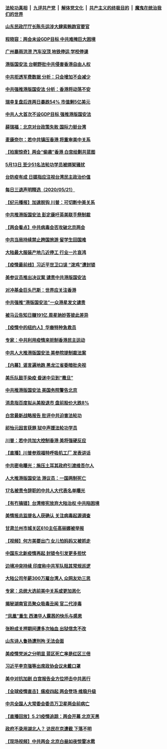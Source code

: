 ####  [法轮功真相](../../../../basic/blob/master/README.md?t=05221801) &nbsp;|&nbsp; [九评共产党](../../../../9ping.md/blob/master/README.md?t=05221801) &nbsp;|&nbsp; [解体党文化](../../../../jtdwh.md/blob/master/README.md?t=05221801)  &nbsp;|&nbsp; [共产主义的终极目的](../../../../gczydzjmd.md/blob/master/README.md?t=05221801) &nbsp;|&nbsp; [魔鬼在统治我们的世界](../../../../mgztzwmdsj.md/blob/master/README.md?t=05221801) 

#### [山东民政厅厅长陈先运涉大肆索贿跑官要官](../pages/nsc413/n12128854.md?t=05221801) 

#### [程晓容：两会未设GDP目标 中共难掩巨大困境](../pages/nsc413/n12128173.md?t=05221801) 

#### [广州暴雨洪涝 汽车没顶 地铁停运 学校停课](../pages/nsc413/n12128184.md?t=05221801) 

#### [港版国安法 台朝野批中共侵害香港自由人权](../pages/nsc413/n12128194.md?t=05221801) 


#### [中共拒透军费数据 分析：只会增加不会减少](../pages/nsc413/n12128312.md?t=05221801) 

#### [中共强推港版国安法 分析：香港将动荡不安](../pages/nsc413/n12128225.md?t=05221801) 

#### [瑞幸复盘后连两日暴跌54% 市值剩5亿美元](../pages/nsc413/n12127931.md?t=05221801) 

#### [中共人大首次不设GDP目标 强推港版国安法](../pages/nsc413/n12128105.md?t=05221801) 

#### [薛瑞福：北京对台政策失败 国际力挺台湾](../pages/nsc413/n12128091.md?t=05221801) 

#### [麦康奈尔：若中共镇压香港 将重审美中关系](../pages/nsc413/n12127954.md?t=05221801) 

#### [【拍案惊奇】两会“偷袭”香港 白宫绘剿共蓝图](../pages/nsc413/n12127939.md?t=05221801) 

#### [5月13日 至少51名法轮功学员被绑架骚扰](../pages/nsc413/n12126219.md?t=05221801) 

#### [台防疫有成 日媒指应注视台湾民主政治价值](../pages/nsc413/n12128125.md?t=05221801) 

#### [每日三退声明精选（2020/05/21）](../pages/nsc413/n12128069.md?t=05221801) 

#### [【纪元播报】加速脱钩 川普：可切断中美关系](../pages/nsc413/n12127880.md?t=05221801) 

#### [中共推港版国安法 彭定康吁英美联手祭制裁](../pages/nsc413/n12127603.md?t=05221801) 

#### [【两会看点】中共病毒会否攻破北京两会](../pages/nsc413/n12126591.md?t=05221801) 

#### [中共当局持续禁止跨国旅游 留学生回国难](../pages/nsc413/n12127823.md?t=05221801) 

#### [大陆最大服装产地几近停工 行业一片哀鸿](../pages/nsc413/n12127729.md?t=05221801) 

#### [【疫情最前线】习近平世卫口误 “泼鸡”遭封锁](../pages/nsc413/n12127471.md?t=05221801) 

#### [美参议员推出决议案 谴责中共港版国安法](../pages/nsc413/n12127718.md?t=05221801) 

#### [对冲基金巨头巴斯：世界应关注香港](../pages/nsc413/n12127699.md?t=05221801) 

#### [中共强推“港版国安法”一众港星发文谴责](../pages/nsc413/n12127097.md?t=05221801) 

#### [被马云告知日赚191亿 周星驰妙答彼此差异](../pages/nsc413/n12127467.md?t=05221801) 

#### [【疫情中的纽约人】华裔特种急救员](../pages/nsc413/n12127503.md?t=05221801) 

#### [专家：中共利用疫情来扼制香港民主运动](../pages/nsc413/n12127542.md?t=05221801) 

#### [中共人大推港版国安法 美参院提制裁法案](../pages/nsc413/n12127582.md?t=05221801) 

#### [【内幕】谣言遍地跑 黑龙江省委暗批央视](../pages/nsc413/n12127290.md?t=05221801) 

#### [美乐队鼓手染疫 昏迷中见到“撒旦”](../pages/nsc413/n12127510.md?t=05221801) 

#### [中共推港版国安法 美国务院警告北京](../pages/nsc413/n12127573.md?t=05221801) 

#### [消息指百度拟从美股退市 盘前股价大跌8%](../pages/nsc413/n12127394.md?t=05221801) 

#### [白宫最新战略报告 批评中共迫害法轮功](../pages/nsc413/n12127320.md?t=05221801) 

#### [祁怡元因言获罪 狱中声援法轮功学员](../pages/nsc413/n12127420.md?t=05221801) 

#### [川普：若中共加大控制香港 美将强硬反应](../pages/nsc413/n12127483.md?t=05221801) 

#### [【直播】川普参观福特呼吸机工厂 发表讲话](../pages/nsc413/n12127240.md?t=05221801) 

#### [中共密电曝光：施压土耳其政府引渡维吾尔人](../pages/nsc413/n12127327.md?t=05221801) 

#### [人大推港版国安法 港议员：一国两制死亡](../pages/nsc413/n12127311.md?t=05221801) 

#### [17名被责令辞职的中共人大代表名单曝光](../pages/nsc413/n12126884.md?t=05221801) 

#### [【有冇搞错】台湾修宪放弃大陆治权 中共陷困境](../pages/nsc413/n12127316.md?t=05221801) 

#### [美情报总监提名人获确认 关注病毒起源调查](../pages/nsc413/n12127310.md?t=05221801) 

#### [甘肃兰州市城关区610主任高丽娜被举报](../pages/nsc413/n12126754.md?t=05221801) 

#### [【视频】何方美要出门 女儿怕妈妈又被抓走](../pages/nsc413/n12127186.md?t=05221801) 

#### [中国东北新疫情再起 封锁令引发更多担忧](../pages/nsc413/n12126945.md?t=05221801) 

#### [边境冲突持续 印度称中共军队阻其常规巡逻](../pages/nsc413/n12127147.md?t=05221801) 

#### [大陆公司年薪300万雇台湾人 众网友劝三思](../pages/nsc413/n12127029.md?t=05221801) 

#### [专家：总统大选前美中关系或更加恶化](../pages/nsc413/n12127069.md?t=05221801) 

#### [揭秘湖南官员聚众吸毒丑闻 官二代涉毒](../pages/nsc413/n12126927.md?t=05221801) 

#### [“凤凰”重生 西澳华人露茜的快乐与感恩](../pages/nsc413/n12126709.md?t=05221801) 

#### [张盼成关押期间遭多次抽血 出狱信念不改](../pages/nsc413/n12126998.md?t=05221801) 

#### [山东诗人鲁扬遭刑拘 无法会面](../pages/nsc413/n12126379.md?t=05221801) 

#### [美疫情党派之分明显 蓝区死亡率是红区三倍](../pages/nsc413/n12126736.md?t=05221801) 

#### [习近平李克强等出席政协会议未戴口罩](../pages/nsc413/n12126770.md?t=05221801) 

#### [美中对抗加剧 白宫报告全方位抨击中共恶行](../pages/nsc413/n12126583.md?t=05221801) 

#### [【全球疫情直击】瘟疫四起 两会登场 维稳升级](../pages/nsc413/n12126441.md?t=05221801) 


#### [中共全国人大常委会委员万卫星两会前病亡](../pages/nsc413/n12126728.md?t=05221801) 

#### [【直播回放】5.21疫情追踪：两会开幕 北京天黑](../pages/nsc413/n12126358.md?t=05221801) 

#### [政府不录用湖北人？ 访民在京遭截 下落不明](../pages/nsc413/n12126245.md?t=05221801) 

#### [【现场视频】中共两会 北京白昼如夜惊雷冰雹](../pages/nsc413/n12126351.md?t=05221801) 

